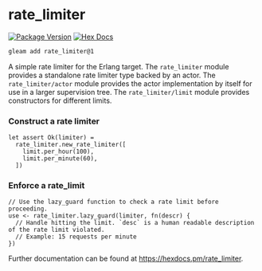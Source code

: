 # rate_limiter

[![Package Version](https://img.shields.io/hexpm/v/rate_limiter)](https://hex.pm/packages/rate_limiter)
[![Hex Docs](https://img.shields.io/badge/hex-docs-ffaff3)](https://hexdocs.pm/rate_limiter/)

```sh
gleam add rate_limiter@1
```

A simple rate limiter for the Erlang target. 
The `rate_limiter` module provides a standalone rate limiter type backed by an actor.
The `rate_limiter/actor` module provides the actor implementation by itself for use in a larger supervision tree.
The `rate_limiter/limit` module provides constructors for different limits.


### Construct a rate limiter
```gleam
let assert Ok(limiter) =
  rate_limiter.new_rate_limiter([
    limit.per_hour(100),
    limit.per_minute(60),
  ])
```

### Enforce a rate_limit
```gleam
// Use the lazy_guard function to check a rate limit before proceeding.
use <- rate_limiter.lazy_guard(limiter, fn(descr) { 
  // Handle hitting the limit. `desc` is a human readable description of the rate limit violated.
  // Example: 15 requests per minute
})
```

Further documentation can be found at <https://hexdocs.pm/rate_limiter>.
